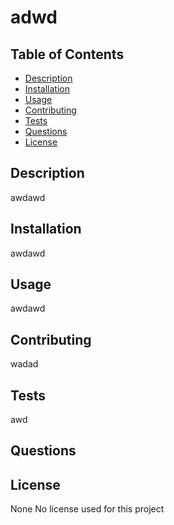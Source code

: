 # adwd



## Table of Contents
- [Description](#description)
- [Installation](#installation)
- [Usage](#usage)
- [Contributing](#contributing)
- [Tests](#tests)
- [Questions](#questions)
- [License](#license)
  
## Description
awdawd

## Installation
awdawd
  
## Usage 
awdawd
  
## Contributing
wadad
  
## Tests
awd
  
## Questions

## License 
None
No license used for this project
